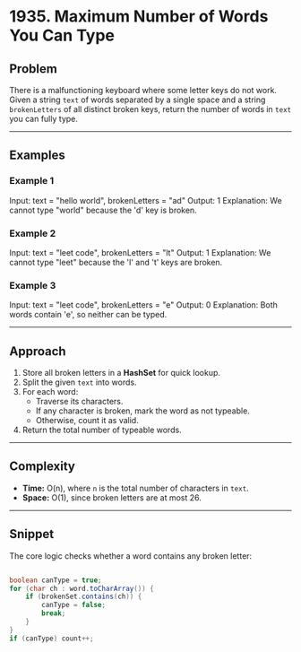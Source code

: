 # 1935. Maximum Number of Words You Can Type

## Problem
There is a malfunctioning keyboard where some letter keys do not work.  
Given a string `text` of words separated by a single space and a string `brokenLetters` of all distinct broken keys, return the number of words in `text` you can fully type.

---

## Examples

### Example 1
Input: text = "hello world", brokenLetters = "ad"
Output: 1
Explanation: We cannot type "world" because the 'd' key is broken.



### Example 2
Input: text = "leet code", brokenLetters = "lt"
Output: 1
Explanation: We cannot type "leet" because the 'l' and 't' keys are broken.


### Example 3
Input: text = "leet code", brokenLetters = "e"
Output: 0
Explanation: Both words contain 'e', so neither can be typed.


---

## Approach
1. Store all broken letters in a **HashSet** for quick lookup.  
2. Split the given `text` into words.  
3. For each word:
   - Traverse its characters.  
   - If any character is broken, mark the word as not typeable.  
   - Otherwise, count it as valid.  
4. Return the total number of typeable words.

---

## Complexity
- **Time:** O(n), where `n` is the total number of characters in `text`.  
- **Space:** O(1), since broken letters are at most 26.  

---

## Snippet
The core logic checks whether a word contains any broken letter:

```java

boolean canType = true;
for (char ch : word.toCharArray()) {
    if (brokenSet.contains(ch)) {
        canType = false;
        break;
    }
}
if (canType) count++;